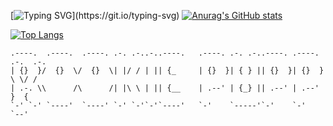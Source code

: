 [![Typing SVG](https://readme-typing-svg.herokuapp.com?font=Fira+Code&size=12&pause=1000&width=520&lines=Try+to+learn+something+about+everything+and+everything+about+something.)](https://git.io/typing-svg)
[![Anurag's GitHub stats](https://github-readme-stats.vercel.app/api?username=zhanshuyou&show_icons=true&theme=graywhite)](https://github.com/zhanshuyou)

[![Top Langs](https://github-readme-stats.vercel.app/api/top-langs/?username=zhanshuyou&layout=compact)](https://github.com/zhanshuyou)
```
.----.  .----.  .----. .-. .-..-..----.   .----. .-. .-..----. .----. .-.  .-.
| {}  }/  {}  \/  {}  \| |/ / | || {_     | {}  }| { } || {}  }| {}  } \ \/ / 
| .-. \\      /\      /| |\ \ | || {__    | .--' | {_} || .--' | .--'   }  {  
`-' `-' `----'  `----' `-' `-'`-'`----'   `-'    `-----'`-'    `-'      `--'  
```
<!--
**zhanshuyou/zhanshuyou** is a ✨ _special_ ✨ repository because its `README.md` (this file) appears on your GitHub profile.

Here are some ideas to get you started:

- 🔭 I’m currently working on ...
- 🌱 I’m currently learning ...
- 👯 I’m looking to collaborate on ...
- 🤔 I’m looking for help with ...
- 💬 Ask me about ...
- 📫 How to reach me: ...
- 😄 Pronouns: ...
- ⚡ Fun fact: ...
-->
